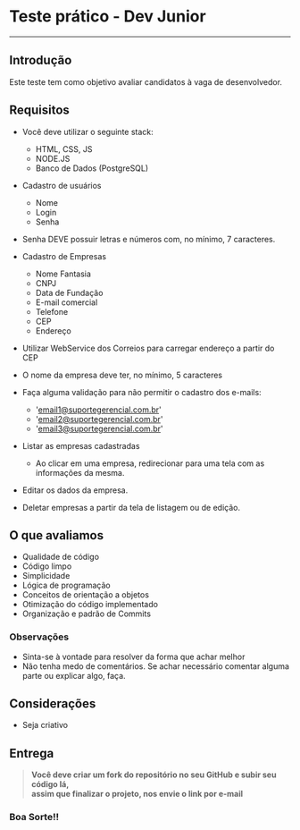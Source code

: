 # Teste prático - Dev Junior

----------

## Introdução
Este teste tem como objetivo avaliar  candidatos à vaga de desenvolvedor.

## Requisitos
- Você deve utilizar o seguinte stack:
    - HTML, CSS, JS
    - NODE.JS
    - Banco de Dados (PostgreSQL)
- Cadastro de usuários
    - Nome
    - Login
    - Senha
- Senha DEVE possuir letras e números com, no mínimo, 7 caracteres.    

- Cadastro de Empresas
    - Nome Fantasia
    - CNPJ
    - Data de Fundação
    - E-mail comercial
    - Telefone
    - CEP
    - Endereço
- Utilizar WebService dos Correios para carregar endereço a partir do CEP
- O nome da empresa deve ter, no mínimo, 5 caracteres
- Faça alguma validação para não permitir o cadastro dos e-mails:
  - 'email1@suportegerencial.com.br'
  - 'email2@suportegerencial.com.br'
  - 'email3@suportegerencial.com.br'
- Listar as empresas cadastradas
    - Ao clicar em uma empresa, redirecionar para uma tela com as informações da mesma.
- Editar os dados da empresa.
- Deletar empresas a partir da tela de listagem ou de edição.

## O que avaliamos
- Qualidade de código
- Código limpo
- Simplicidade
- Lógica de programação
- Conceitos de orientação a objetos
- Otimização do código implementado
- Organização e padrão de Commits

### Observações
- Sinta-se à vontade para resolver da forma que achar melhor
- Não tenha medo de comentários. Se achar necessário comentar alguma parte ou explicar algo, faça.

## Considerações
- Seja criativo

## Entrega
>**Você deve criar um fork do repositório no seu GitHub e subir seu código lá,**   
**assim que finalizar o projeto, nos envie o link por e-mail**

### Boa Sorte!!


